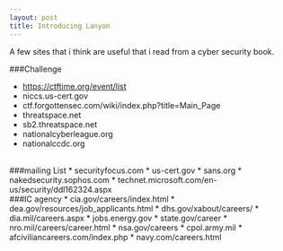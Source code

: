 ```yaml
---
layout: post
title: Introducing Lanyon
---
```


A few sites that i think are useful that i read from a cyber security book.

###Challenge
* https://ctftime.org/event/list
* niccs.us-cert.gov
* ctf.forgottensec.com/wiki/index.php?title=Main_Page
* threatspace.net
* sb2.threatspace.net
* nationalcyberleague.org
* nationalccdc.org
</br>
###mailing List
* securityfocus.com
* us-cert.gov
* sans.org
* nakedsecurity.sophos.com
* technet.microsoft.com/en-us/security/ddl162324.aspx
</br>
###IC agency
* cia.gov/careers/index.html
* dea.gov/resources/job_applicants.html
* dhs.gov/xabout/careers/
* dia.mil/careers.aspx
* jobs.energy.gov
* state.gov/career
* nro.mil/careers/career.html
* nsa.gov/careers
* cpol.army.mil
* afciviliancareers.com/index.php
* navy.com/careers.html

